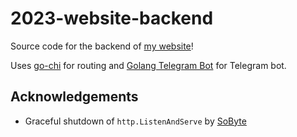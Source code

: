 # 2023-website-backend

Source code for the backend of [my website](https://richdom2185.github.io)!

Uses [go-chi](https://github.com/go-chi/chi) for routing and [Golang Telegram Bot](https://github.com/go-telegram/bot) for Telegram bot.

## Acknowledgements

* Graceful shutdown of `http.ListenAndServe` by [SoByte](https://www.sobyte.net/post/2021-10/go-http-server-shudown-done-right/)
